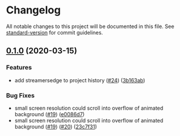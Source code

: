 # Changelog

All notable changes to this project will be documented in this file. See [standard-version](https://github.com/conventional-changelog/standard-version) for commit guidelines.

## [0.1.0](https://github.com/mamokin/mamokin/compare/v0.0.3...v0.1.0) (2020-03-15)


### Features

* add streamersedge to project history ([#24](https://github.com/mamokin/mamokin/issues/24)) ([3b163ab](https://github.com/mamokin/mamokin/commit/3b163ab0a38a3195197d05adf41c17dceb85da53))


### Bug Fixes

* small screen resolution could scroll into overflow of animated background ([#19](https://github.com/mamokin/mamokin/issues/19)) ([e0086d7](https://github.com/mamokin/mamokin/commit/e0086d7595de3b6db3fa65be70fa820de4111bd5))
* small screen resolution could scroll into overflow of animated background ([#19](https://github.com/mamokin/mamokin/issues/19)) ([#20](https://github.com/mamokin/mamokin/issues/20)) ([23c7f31](https://github.com/mamokin/mamokin/commit/23c7f312460b46a243d03013fe2b21a760afade3))
